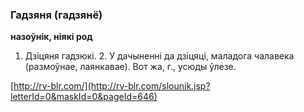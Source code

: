 ### Гадзяня (гадзянё)
**назоўнік, ніякі род**

1. Дзіцяня гадзюкі. 2. У дачыненні да дзіцяці, маладога чалавека (размоўнае, лаянкавае). Вот жа, г., усюды ўлезе.

<a rel="author">[http://rv-blr.com/](http://rv-blr.com/slounik.jsp?letterId=0&maskId=0&pageId=646)</a>
